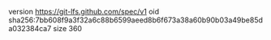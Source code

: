 version https://git-lfs.github.com/spec/v1
oid sha256:7bb608f9a3f32a6c88b6599aeed8b6f673a38a60b90b03a49be85da032384ca7
size 360
